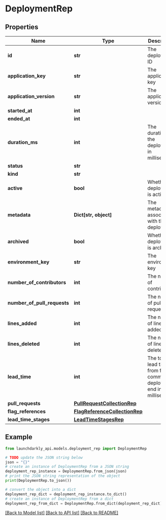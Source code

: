 # DeploymentRep


## Properties

Name | Type | Description | Notes
------------ | ------------- | ------------- | -------------
**id** | **str** | The deployment ID | 
**application_key** | **str** | The application key | 
**application_version** | **str** | The application version | 
**started_at** | **int** |  | 
**ended_at** | **int** |  | [optional] 
**duration_ms** | **int** | The duration of the deployment in milliseconds | [optional] 
**status** | **str** |  | 
**kind** | **str** |  | 
**active** | **bool** | Whether the deployment is active | 
**metadata** | **Dict[str, object]** | The metadata associated with the deployment | [optional] 
**archived** | **bool** | Whether the deployment is archived | 
**environment_key** | **str** | The environment key | 
**number_of_contributors** | **int** | The number of contributors | 
**number_of_pull_requests** | **int** | The number of pull requests | 
**lines_added** | **int** | The number of lines added | 
**lines_deleted** | **int** | The number of lines deleted | 
**lead_time** | **int** | The total lead time from first commit to deployment end in milliseconds | 
**pull_requests** | [**PullRequestCollectionRep**](PullRequestCollectionRep.md) |  | [optional] 
**flag_references** | [**FlagReferenceCollectionRep**](FlagReferenceCollectionRep.md) |  | [optional] 
**lead_time_stages** | [**LeadTimeStagesRep**](LeadTimeStagesRep.md) |  | [optional] 

## Example

```python
from launchdarkly_api.models.deployment_rep import DeploymentRep

# TODO update the JSON string below
json = "{}"
# create an instance of DeploymentRep from a JSON string
deployment_rep_instance = DeploymentRep.from_json(json)
# print the JSON string representation of the object
print(DeploymentRep.to_json())

# convert the object into a dict
deployment_rep_dict = deployment_rep_instance.to_dict()
# create an instance of DeploymentRep from a dict
deployment_rep_from_dict = DeploymentRep.from_dict(deployment_rep_dict)
```
[[Back to Model list]](../README.md#documentation-for-models) [[Back to API list]](../README.md#documentation-for-api-endpoints) [[Back to README]](../README.md)


